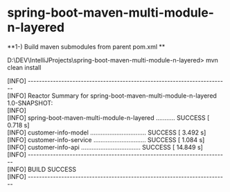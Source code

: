 # spring-boot-maven-multi-module-n-layered

**1-) Build maven submodules from parent pom.xml **

D:\DEV\IntelliJProjects\spring-boot-maven-multi-module-n-layered> mvn clean install

[INFO] ------------------------------------------------------------------------<br/>
[INFO] Reactor Summary for spring-boot-maven-multi-module-n-layered 1.0-SNAPSHOT:<br/>
[INFO]<br/>
[INFO] spring-boot-maven-multi-module-n-layered ........... SUCCESS [  0.718 s]<br/>
[INFO] customer-info-model ................................ SUCCESS [  3.492 s]<br/>
[INFO] customer-info-service .............................. SUCCESS [  1.084 s]<br/>
[INFO] customer-info-api .................................. SUCCESS [ 14.849 s]<br/>
[INFO] ------------------------------------------------------------------------<br/>
[INFO] BUILD SUCCESS<br/>
[INFO] ------------------------------------------------------------------------<br/>
